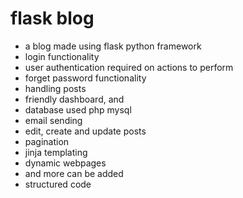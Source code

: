 # flask blog
- a blog made using flask python framework
- login functionality
- user authentication required on actions to perform
- forget password functionality
- handling posts
- friendly dashboard, and 
- database used php mysql
- email sending 
- edit, create and update posts
- pagination 
- jinja templating
- dynamic webpages
- and more can be added
- structured code
